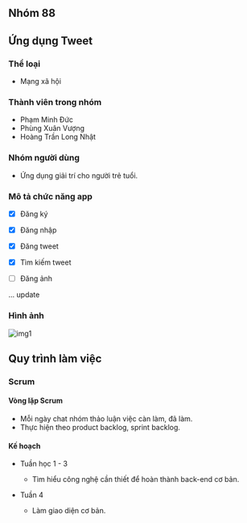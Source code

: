 ## Nhóm 88


## Ứng dụng Tweet

### Thể loại

* Mạng xã hội

### Thành viên trong nhóm

* Phạm Minh Đức
* Phùng Xuân Vượng
* Hoàng Trần Long Nhật



### Nhóm người dùng

* Ứng dụng giải trí cho người trẻ tuổi.


### Mô tả chức năng app

- [x] Đăng ký
- [x] Đăng nhập
- [x] Đăng tweet
- [x] Tìm kiếm tweet
- [ ] Đăng ảnh


... update


### Hình ảnh

![img1](https://i.imgur.com/zye9qEh.png)


## Quy trình làm việc

### Scrum

#### Vòng lặp Scrum

* Mỗi ngày chat nhóm thảo luận việc càn làm, đã làm.
* Thực hiện theo product backlog, sprint backlog.

#### Kế hoạch

* Tuần học 1 - 3
    * Tìm hiểu công nghệ cần thiết để hoàn thành back-end cơ bản.

* Tuần 4
    * Làm giao diện cơ bản.

